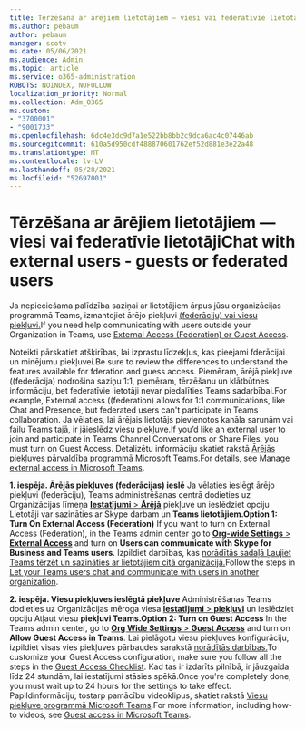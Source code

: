 ```yaml
---
title: Tērzēšana ar ārējiem lietotājiem — viesi vai federatīvie lietotāji
ms.author: pebaum
author: pebaum
manager: scotv
ms.date: 05/06/2021
ms.audience: Admin
ms.topic: article
ms.service: o365-administration
ROBOTS: NOINDEX, NOFOLLOW
localization_priority: Normal
ms.collection: Adm_O365
ms.custom:
- "3700001"
- "9001733"
ms.openlocfilehash: 6dc4e3dc9d7a1e522bb8bb2c9dca6ac4c07446ab
ms.sourcegitcommit: 610a5d950cdf488870601762ef52d881e3e22a48
ms.translationtype: MT
ms.contentlocale: lv-LV
ms.lasthandoff: 05/28/2021
ms.locfileid: "52697001"
---
```

# <a name="chat-with-external-users---guests-or-federated-users"></a><span data-ttu-id="46409-102">Tērzēšana ar ārējiem lietotājiem — viesi vai federatīvie lietotāji</span><span class="sxs-lookup"><span data-stu-id="46409-102">Chat with external users - guests or federated users</span></span>

<span data-ttu-id="46409-103">Ja nepieciešama palīdzība saziņai ar lietotājiem ārpus jūsu organizācijas programmā Teams, izmantojiet ārējo piekļuvi [(federāciju) vai viesu piekļuvi.](/microsoftteams/manage-external-access#external-access-vs-guest-access)</span><span class="sxs-lookup"><span data-stu-id="46409-103">If you need help communicating with users outside your Organization in Teams, use [External Access (Federation) or Guest Access](/microsoftteams/manage-external-access#external-access-vs-guest-access).</span></span>

<span data-ttu-id="46409-104">Noteikti pārskatiet atšķirības, lai izprastu līdzekļus, kas pieejami fderācijai un minējumu piekļuvei.</span><span class="sxs-lookup"><span data-stu-id="46409-104">Be sure to review the differences to understand the features available for fderation and guess access.</span></span> <span data-ttu-id="46409-105">Piemēram, ārējā piekļuve ((federācija) nodrošina saziņu 1:1, piemēram, tērzēšanu un klātbūtnes informāciju, bet federatīvie lietotāji nevar piedalīties Teams sadarbībai.</span><span class="sxs-lookup"><span data-stu-id="46409-105">For example, External access ((federation) allows for 1:1 communications, like Chat and Presence, but federated users can't participate in Teams collaboration.</span></span> <span data-ttu-id="46409-106">Ja vēlaties, lai ārējais lietotājs pievienotos kanāla sarunām vai failu Teams tajā, ir jāieslēdz viesu piekļuve.</span><span class="sxs-lookup"><span data-stu-id="46409-106">If you’d like an external user to join and participate in Teams Channel Conversations or Share Files, you must turn on Guest Access.</span></span> <span data-ttu-id="46409-107">Detalizētu informāciju skatiet rakstā [Ārējās piekļuves pārvaldība programmā Microsoft Teams](/microsoftteams/manage-external-access#external-access-vs-guest-access).</span><span class="sxs-lookup"><span data-stu-id="46409-107">For details, see [Manage external access in Microsoft Teams](/microsoftteams/manage-external-access#external-access-vs-guest-access).</span></span>

<span data-ttu-id="46409-108">**1. iespēja. Ārējās piekļuves (federācijas) ieslē** Ja vēlaties ieslēgt ārējo piekļuvi (federāciju), Teams administrēšanas centrā dodieties uz Organizācijas līmeņa [ **Iestatījumi**  >  **Ārējā**](https://admin.teams.microsoft.com/company-wide-settings/external-communications) piekļuve un ieslēdziet opciju Lietotāji var sazināties ar Skype darbam un **Teams lietotājiem.**</span><span class="sxs-lookup"><span data-stu-id="46409-108">**Option 1: Turn On External Access (Federation)** If you want to turn on External Access (Federation), in the Teams admin center go to [**Org-wide Settings** > **External Access**](https://admin.teams.microsoft.com/company-wide-settings/external-communications) and turn on **Users can communicate with Skype for Business and Teams users**.</span></span> <span data-ttu-id="46409-109">Izpildiet darbības, kas [norādītās sadaļā Ļaujiet Teams tērzēt un sazināties ar lietotājiem citā organizācijā.](/microsoftteams/manage-external-access#let-your-teams-users-chat-and-communicate-with-users-in-another-organization)</span><span class="sxs-lookup"><span data-stu-id="46409-109">Follow the steps in [Let your Teams users chat and communicate with users in another organization](/microsoftteams/manage-external-access#let-your-teams-users-chat-and-communicate-with-users-in-another-organization).</span></span>

<span data-ttu-id="46409-110">**2. iespēja. Viesu piekļuves ieslēgtā piekļuve** Administrēšanas Teams dodieties uz Organizācijas mēroga viesa [ **Iestatījumi**  >  **piekļuvi**](https://admin.teams.microsoft.com/company-wide-settings/guest-configuration) un ieslēdziet opciju Atļaut viesu **piekļuvi Teams.**</span><span class="sxs-lookup"><span data-stu-id="46409-110">**Option 2: Turn on Guest Access** In the Teams admin center, go to [**Org Wide Settings** > **Guest Access**](https://admin.teams.microsoft.com/company-wide-settings/guest-configuration) and turn on **Allow Guest Access in Teams**.</span></span> <span data-ttu-id="46409-111">Lai pielāgotu viesu piekļuves konfigurāciju, izpildiet visas vies piekļuves pārbaudes sarakstā [norādītās darbības.](/microsoftteams/guest-access-checklist)</span><span class="sxs-lookup"><span data-stu-id="46409-111">To customize your Guest Access configuration, make sure you follow all the steps in the [Guest Access Checklist](/microsoftteams/guest-access-checklist).</span></span> <span data-ttu-id="46409-112">Kad tas ir izdarīts pilnībā, ir jāuzgaida līdz 24 stundām, lai iestatījumi stāsies spēkā.</span><span class="sxs-lookup"><span data-stu-id="46409-112">Once you're completely done, you must wait up to 24 hours for the settings to take effect.</span></span> <span data-ttu-id="46409-113">Papildinformāciju, tostarp pamācību videoklipus, skatiet rakstā [Viesu piekļuve programmā Microsoft Teams](/microsoftteams/guest-access).</span><span class="sxs-lookup"><span data-stu-id="46409-113">For more information, including how-to videos, see [Guest access in Microsoft Teams](/microsoftteams/guest-access).</span></span>